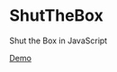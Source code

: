 # ShutTheBox
Shut the Box in JavaScript

[Demo](http://jstxx.github.io/Shut-The-Box/app/index.html)
